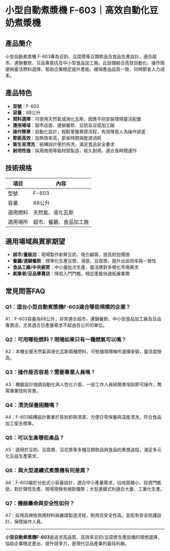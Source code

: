 # 小型自動煮漿機 F-603｜高效自動化豆奶煮漿機

## 產品簡介

小型自動煮漿機 F-603專為豆奶、豆腐漿等豆類飲品及食品生產設計，適合超市、連鎖餐飲、豆品專賣店及中小型食品加工廠。此設備結合高效自動化、操作簡便與靈活燃料選擇，幫助企業穩定提升產能、確保產品品質一致，同時節省人力成本。

## 產品特色

- **型號**：F-603
- **容量**：68公升
- **燃料選擇**：可使用天然氣或液化瓦斯，因應不同安裝環境靈活配置
- **應用場域**：超市店面、連鎖餐飲、豆奶及豆腐加工廠
- **操作簡單**：自動化設計，輕鬆掌握煮漿流程，有效降低人為操作誤差
- **節能高效**：加熱效率高，節省時間與能源消耗
- **衛生易清洗**：結構設計便於拆洗，滿足食品安全要求
- **耐用性強**：採用商用等級材質製造，經久耐用，適合長時間運作

## 技術規格

| 項目         | 內容       |
|--------------|------------|
| 型號         | F-603      |
| 容量         | 68公升     |
| 適用燃料     | 天然氣、液化瓦斯 |
| 適用場所     | 超市、餐廳、食品加工廠 |

## 適用場域與買家期望

- **超市/量販店**：現場製作新鮮豆奶，吸引顧客，提高附加價值
- **餐廳/連鎖餐飲**：標準化生產豆漿、湯底、豆腐漿，提升出品效率與一致性
- **食品工廠/中央廚房**：中小量批次生產，靈活應對多樣化市場需求
- **創業者/豆品專賣店**：降低入門門檻，穩定產能快速拓展業務

## 常見問答FAQ

### Q1：這台小型自動煮漿機F-603適合哪些規模的企業？
A1：F-603容量為68公升，非常適合超市、連鎖餐飲、中小型食品加工廠及豆品專賣店，尤其適合日產量需求不超過百公升的單位。

### Q2：可用哪些燃料？現場如果只有一種燃氣可以嗎？
A2：本機支援天然氣與液化瓦斯兩種燃料，可依據現場條件選擇安裝，靈活度極高。

### Q3：操作是否容易？需要專業人員嗎？
A3：機器設計強調自動化與人性化介面，一般工作人員經簡單培訓即可操作，無需專業技術背景。

### Q4：清洗保養困難嗎？
A4：F-603結構設計著重於易拆卸與清潔，方便日常保養與深度清洗，符合食品加工衛生標準。

### Q5：可以生產哪些產品？
A5：適用於豆奶、豆腐漿、豆花漿等多種豆類飲品與食品的煮漿過程，滿足多元化豆品生產需求。

### Q6：與大型連續式煮漿機有何差異？
A6：F-603屬於分批式小容量設計，適合中小產量需求，佔地面積小、投資門檻低，對於彈性生產、現場現做有絕對優勢；大型連續式則適合大量、工業化生產。

### Q7：機器壽命與安全性如何？
A7：採用高規格商用材料與嚴謹製造流程，耐用且安全性高，並配有安全防護設計，保障操作人員。

---

**小型自動煮漿機F-603**是追求高品質、高效率豆奶/豆腐漿生產設備的理想選擇，協助企業穩定產出、提升競爭力，是現代豆品產業的最佳利器。
